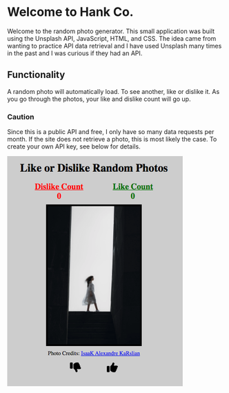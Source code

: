 # Welcome to Hank Co.
<p align = 'left'>
Welcome to the random photo generator. This small application was built using the Unsplash API, JavaScript, HTML, and CSS. The idea came from wanting to practice API data retrieval and I have used Unsplash many times in the past and I was curious if they had an API.
</p>

## Functionality
A random photo will automatically load. To see another, like or dislike it. As you go through the photos, your like and dislike count will go up.

### Caution
Since this is a public API and free, I only have so many data requests per month. If the site does not retrieve a photo, this is most likely the case. To create your own API key, see below for details.

![alt text](https://github.com/astraughn5/Photo-Generator/blob/main/imgs/photo_generator_thumnail.png)
